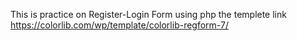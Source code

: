 This is practice on Register-Login Form using php
the templete link https://colorlib.com/wp/template/colorlib-regform-7/
